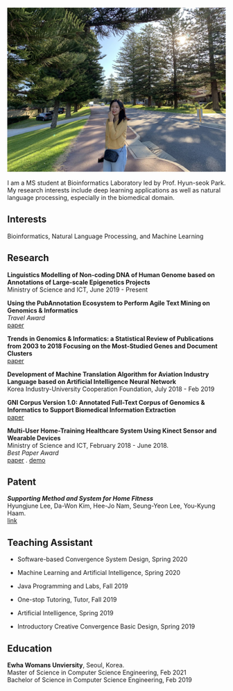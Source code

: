 ![Image](./img/main.png)

I am a MS student at Bioinformatics Laboratory led by Prof. Hyun-seok Park.   
My research interests include deep learning applications as well as natural language processing, especially in the biomedical domain.

## Interests

Bioinformatics, Natural Language Processing, and Machine Learning

## Research

**Linguistics Modelling of Non-coding DNA of Human Genome based on Annotations of Large-scale Epigenetics Projects**<br/> 
Ministry of Science and ICT, June 2019 - Present

**Using the PubAnnotation Ecosystem to Perform Agile Text Mining on Genomics & Informatics**<br/>
*Travel Award*  
[paper](https://genominfo.org/upload/pdf/gi-2020-18-2-e13.pdf)

**Trends in Genomics & Informatics: a Statistical Review of Publications from 2003 to 2018 Focusing on the Most-Studied Genes and Document Clusters**<br/>
[paper](https://genominfo.org/upload/pdf/gi-2019-17-3-e25.pdf)

**Development of Machine Translation Algorithm for Aviation Industry Language based on Artificial Intelligence Neural Network**<br/> 
Korea Industry-University Cooperation Foundation, July 2018 - Feb 2019

**GNI Corpus Version 1.0: Annotated Full-Text Corpus of Genomics & Informatics to Support Biomedical Information Extraction**<br/>
[paper](https://genominfo.org/upload/pdf/gi-2018-16-3-75.pdf) 

**Multi-User Home-Training Healthcare System Using Kinect Sensor and Wearable Devices**<br/> 
Ministry of Science and ICT, February 2018 - June 2018.  
*Best Paper Award*   
[paper](https://drive.google.com/file/d/1UOr8o4n1I96SHbNpzIr14przjWCwSnEy/view?usp=sharing) . [demo](https://www.youtube.com/watch?v=v5fK2L9En_w)

## Patent

***Supporting Method and System for Home Fitness***<br/>
Hyungjune Lee, Da-Won Kim, Hee-Jo Nam, Seung-Yeon Lee, You-Kyung Haam.<br/> 
[link](https://doi.org/10.8080/1020180163201)


## Teaching Assistant

- Software-based Convergence System Design, Spring 2020

- Machine Learning and Artificial Intelligence, Spring 2020

- Java Programming and Labs, Fall 2019
 
- One-stop Tutoring, Tutor, Fall 2019

- Artificial Intelligence, Spring 2019

- Introductory Creative Convergence Basic Design, Spring 2019

## Education

**Ewha Womans Unviersity**, Seoul, Korea.  
Master of Science in Computer Science Engineering, Feb 2021<br/>
Bachelor of Science in Computer Science Engineering, Feb 2019
